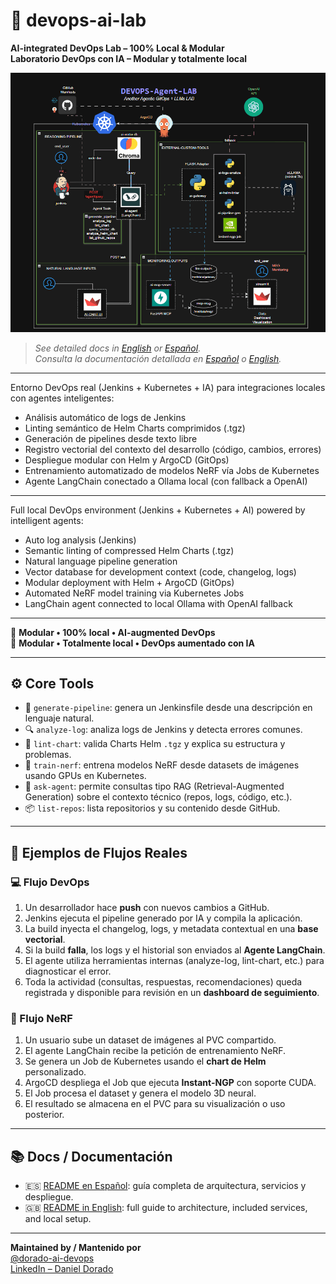 # 🧪 devops-ai-lab

**AI-integrated DevOps Lab – 100% Local & Modular**  
**Laboratorio DevOps con IA – Modular y totalmente local**

![devops-ai-lab-diagram](./images/devops-ai-lab.drawio.gif)

> _See detailed docs in [English](./README_ENG.md) or [Español](./README_ES.md)._  
> _Consulta la documentación detallada en [Español](./README_ES.md) o [English](./README_ENG.md)._

---

Entorno DevOps real (Jenkins + Kubernetes + IA) para integraciones locales con agentes inteligentes:
- Análisis automático de logs de Jenkins
- Linting semántico de Helm Charts comprimidos (.tgz)
- Generación de pipelines desde texto libre
- Registro vectorial del contexto del desarrollo (código, cambios, errores)
- Despliegue modular con Helm y ArgoCD (GitOps)
- Entrenamiento automatizado de modelos NeRF vía Jobs de Kubernetes
- Agente LangChain conectado a Ollama local (con fallback a OpenAI)

---

Full local DevOps environment (Jenkins + Kubernetes + AI) powered by intelligent agents:
- Auto log analysis (Jenkins)
- Semantic linting of compressed Helm Charts (.tgz)
- Natural language pipeline generation
- Vector database for development context (code, changelog, logs)
- Modular deployment with Helm + ArgoCD (GitOps)
- Automated NeRF model training via Kubernetes Jobs
- LangChain agent connected to local Ollama with OpenAI fallback

---

🧠 **Modular • 100% local • AI-augmented DevOps**  
🧠 **Modular • Totalmente local • DevOps aumentado con IA**

---

## ⚙️ Core Tools

- 🧱 `generate-pipeline`: genera un Jenkinsfile desde una descripción en lenguaje natural.
- 🔍 `analyze-log`: analiza logs de Jenkins y detecta errores comunes.
- 🧪 `lint-chart`: valida Charts Helm `.tgz` y explica su estructura y problemas.
- 🎥 `train-nerf`: entrena modelos NeRF desde datasets de imágenes usando GPUs en Kubernetes.
- 🧠 `ask-agent`: permite consultas tipo RAG (Retrieval-Augmented Generation) sobre el contexto técnico (repos, logs, código, etc.).
- 📦 `list-repos`: lista repositorios y su contenido desde GitHub.

---

## 🔄 Ejemplos de Flujos Reales

### 💻 Flujo DevOps
1. Un desarrollador hace **push** con nuevos cambios a GitHub.
2. Jenkins ejecuta el pipeline generado por IA y compila la aplicación.
3. La build inyecta el changelog, logs, y metadata contextual en una **base vectorial**.
4. Si la build **falla**, los logs y el historial son enviados al **Agente LangChain**.
5. El agente utiliza herramientas internas (analyze-log, lint-chart, etc.) para diagnosticar el error.
6. Toda la actividad (consultas, respuestas, recomendaciones) queda registrada y disponible para revisión en un **dashboard de seguimiento**.

### 🎥 Flujo NeRF
1. Un usuario sube un dataset de imágenes al PVC compartido.
2. El agente LangChain recibe la petición de entrenamiento NeRF.
3. Se genera un Job de Kubernetes usando el **chart de Helm** personalizado.
4. ArgoCD despliega el Job que ejecuta **Instant-NGP** con soporte CUDA.
5. El Job procesa el dataset y genera el modelo 3D neural.
6. El resultado se almacena en el PVC para su visualización o uso posterior.

---

## 📚 Docs / Documentación

- 🇪🇸 [README en Español](./README_ES.md): guía completa de arquitectura, servicios y despliegue.
- 🇬🇧 [README in English](./README_ENG.md): full guide to architecture, included services, and local setup.

---

**Maintained by / Mantenido por**  
[@dorado-ai-devops](https://github.com/dorado-ai-devops)  
[LinkedIn – Daniel Dorado](https://www.linkedin.com/in/doradodaniel/)
